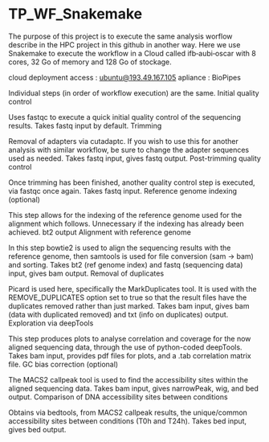 # TP_WF_Snakemake

The purpose of this project is to execute the same analysis worflow describe in the HPC project in this github in another way.
Here we use Snakemake to execute the workflow in a Cloud called ifb‑aubi‑oscar with 8 cores, 32 Go of memory and 128 Go of stockage.

cloud deployment access : ubuntu@193.49.167.105
apliance : BioPipes


Individual steps (in order of workflow execution) are the same.
Initial quality control

Uses fastqc to execute a quick initial quality control of the sequencing results. Takes fastq input by default.
Trimming

Removal of adapters via cutadaptc. If you wish to use this for another analysis with similar workflow, be sure to change the adapter sequences used as needed. Takes fastq input, gives fastq output.
Post-trimming quality control

Once trimming has been finished, another quality control step is executed, via fastqc once again. Takes fastq input.
Reference genome indexing (optional)

This step allows for the indexing of the reference genome used for the alignment which follows. Unnecessary if the indexing has already been achieved. bt2 output
Alignment with reference genome

In this step bowtie2 is used to align the sequencing results with the reference genome, then samtools is used for file conversion (sam -> bam) and sorting. Takes bt2 (ref genome index) and fastq (sequencing data) input, gives bam output.
Removal of duplicates

Picard is used here, specifically the MarkDuplicates tool. It is used with the REMOVE_DUPLICATES option set to true so that the result files have the duplicates removed rather than just marked. Takes bam input, gives bam (data with duplicated removed) and txt (info on duplicates) output.
Exploration via deepTools

This step produces plots to analyse correlation and coverage for the now aligned sequencing data, through the use of python-coded deepTools. Takes bam input, provides pdf files for plots, and a .tab correlation matrix file.
GC bias correction (optional)

The MACS2 callpeak tool is used to find the accessibility sites within the aligned sequencing data. Takes bam input, gives narrowPeak, wig, and bed output.
Comparison of DNA accessibility sites between conditions

Obtains via bedtools, from MACS2 callpeak results, the unique/common accessibility sites between conditions (T0h and T24h). Takes bed input, gives bed output.
